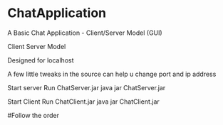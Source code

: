 ChatApplication
===============

A Basic Chat Application - Client/Server Model (GUI)

Client Server Model

Designed for localhost

A few little tweaks in the source can help u change port and ip address

Start server
Run ChatServer.jar
  java jar ChatServer.jar

Start Client
Run ChatClient.jar
  java jar ChatClient.jar

#Follow the order

